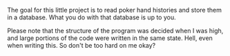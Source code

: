 The goal for this little project is to read poker hand histories and store them in a database. What you do with that database is up to you.

Please note that the structure of the program was decided when I was high, and large portions of the code were written in the same state. Hell, even when writing this. So don't be too hard on me okay?